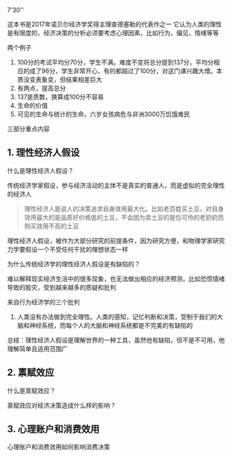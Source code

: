 

7'30''

这本书是2017年诺贝尔经济学奖得主理查德塞勒的代表作之一
它认为人类的理性是有限度的，经济决策的分析必须要考虑心理因素，比如行为，偏见，情绪等等

两个例子
1. 100分的考试平均分70分，学生不满。难度不变将总分提到137分，平均分相应的成了96分，学生非常开心，有的都超过了100分，对这门课兴趣大增。本质没变表象变，但结果相差巨大
  1. 有两点，提高总分
  2. 137是质数，换算成100分不容易
2. 生命的价值
  1. 可见的生命与统计的生命，六岁女孩病危与非洲3000万饥饿难民

三部分重点内容

## 1. 理性经济人假设

什么是理性经济人假设？

传统经济学家假设，参与经济活动的主体不是真实的普通人，而是虚拟的完全理性的经济人

> 理性经济人是说人的决策追求自身效用最大化。比如老百姓买土豆，对自身效用最大的是品质好价格低的土豆，不会因为卖土豆的是位可怜的老奶奶而购买效用不高的土豆

理性经济人假设，被作为大部分研究的前提条件，因为研究方便，和物理学家研究力学要假设一个不受任何干扰的理想状态一样
 

为什么传统经济学的理性经济人假设是有缺陷的？

难以解释现实经济生活中的很多现象，也无法做出相应的经济预测，比如恐慌情绪导致的股灾，受到越来越多的质疑和批判

来自行为经济学的三个批判

1. 人类没有办法做到完全理性。人类的感知，记忆判断和决策，受制于我们的大脑和神经系统，而每个人的大脑和神经系统都是不完美的有缺陷的

总结：理性经济人假设是理解世界的一种工具，虽然他有缺陷，但不是不可用，他理解简单且适用范围广

## 2. 禀赋效应

什么是禀赋效应？

禀赋效应对经济决策造成什么样的影响？ 

## 3. 心理账户和消费效用

心理账户和消费效用如何影响消费决策
